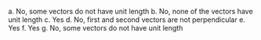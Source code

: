 a. No, some vectors do not have unit length
b. No, none of the vectors have unit length
c. Yes
d. No, first and second vectors are not perpendicular
e. Yes
f. Yes
g. No, some vectors do not have unit length
